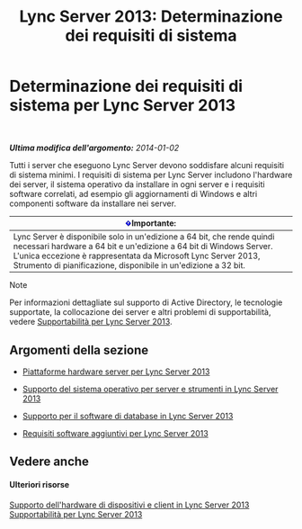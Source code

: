 ﻿---
title: 'Lync Server 2013: Determinazione dei requisiti di sistema'
TOCTitle: Determinazione dei requisiti di sistema
ms:assetid: 620e81e2-42df-4eda-8498-bd56a14aa0e1
ms:mtpsurl: https://technet.microsoft.com/it-it/library/Gg398438(v=OCS.15)
ms:contentKeyID: 49300758
ms.date: 08/24/2015
mtps_version: v=OCS.15
ms.translationtype: HT
---

# Determinazione dei requisiti di sistema per Lync Server 2013

 

_**Ultima modifica dell'argomento:** 2014-01-02_

Tutti i server che eseguono Lync Server devono soddisfare alcuni requisiti di sistema minimi. I requisiti di sistema per Lync Server includono l'hardware dei server, il sistema operativo da installare in ogni server e i requisiti software correlati, ad esempio gli aggiornamenti di Windows e altri componenti software da installare nei server.

<table>
<thead>
<tr class="header">
<th><img src="images/Gg412908.important(OCS.15).gif" title="important" alt="important" />Importante:</th>
</tr>
</thead>
<tbody>
<tr class="odd">
<td>Lync Server è disponibile solo in un'edizione a 64 bit, che rende quindi necessari hardware a 64 bit e un'edizione a 64 bit di Windows Server. L'unica eccezione è rappresentata da Microsoft Lync Server 2013, Strumento di pianificazione, disponibile in un'edizione a 32 bit.</td>
</tr>
</tbody>
</table>



> [!NOTE]
> Per informazioni dettagliate sul supporto di Active Directory, le tecnologie supportate, la collocazione dei server e altri problemi di supportabilità, vedere <A href="lync-server-2013-supportability.md">Supportabilità per Lync Server 2013</A>.



## Argomenti della sezione

  - [Piattaforme hardware server per Lync Server 2013](lync-server-2013-server-hardware-platforms.md)

  - [Supporto del sistema operativo per server e strumenti in Lync Server 2013](lync-server-2013-server-and-tools-operating-system-support.md)

  - [Supporto per il software di database in Lync Server 2013](lync-server-2013-database-software-support.md)

  - [Requisiti software aggiuntivi per Lync Server 2013](lync-server-2013-additional-software-requirements.md)

## Vedere anche

#### Ulteriori risorse

[Supporto dell'hardware di dispositivi e client in Lync Server 2013](lync-server-2013-client-and-device-hardware-support.md)  
[Supportabilità per Lync Server 2013](lync-server-2013-supportability.md)

